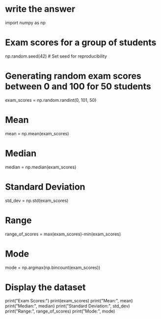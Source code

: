 # write the answer
import numpy as np

# Exam scores for a group of students
np.random.seed(42)  # Set seed for reproducibility

# Generating random exam scores between 0 and 100 for 50 students
exam_scores = np.random.randint(0, 101, 50)
# Mean

mean = np.mean(exam_scores)

# Median
median = np.median(exam_scores)

# Standard Deviation
std_dev = np.std(exam_scores)

# Range
range_of_scores = max(exam_scores)-min(exam_scores)
# Mode
mode = np.argmax(np.bincount(exam_scores))

# Display the dataset
print("Exam Scores:")
print(exam_scores)
print("Mean:", mean)
print("Median:", median)
print("Standard Deviation:", std_dev)
print("Range:", range_of_scores)
print("Mode:", mode)

